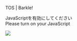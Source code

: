 TOS | Barkle!

JavaScriptを有効にしてください  
Please turn on your JavaScript

![](/static-assets/splash.png?1728673313409)